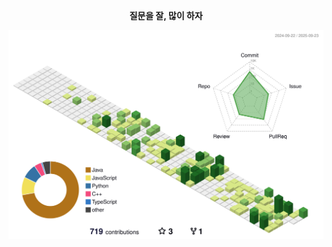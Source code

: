 <p align="center"><b>질문을 잘, 많이 하자</b></p>
<p></p>
<p></p>
<p></p>

![](./profile-3d-contrib/profile-green-animate.svg)
